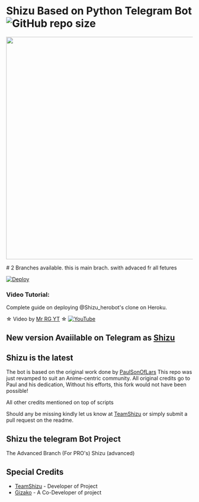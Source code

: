 # Shizu Based on Python Telegram Bot ![GitHub repo size](https://img.shields.io/github/repo-size/TeamInfinityBots/Shizu?label=Repo%20Size)
<p align="leaft">
  <img src="https://telegra.ph/file/8a16bdd88fecbcfc0d6ae.jpg" width='600"'>
</p>
# 2 Branches available. this is main brach. swith advaced fr all fetures

[![Deploy](https://www.herokucdn.com/deploy/button.svg)](https://heroku.com/deploy?template=https://github.com/Venuja104/Shizu.git)


### Video Tutorial:
Complete guide on deploying @Shizu_herobot's clone on Heroku.



☆ Video by [Mr RG YT](https://youtube.com/cMrRGYT) ☆
[![YouTube](https://img.shields.io/badge/YouTube-Video%20Tutorial-red?logo=youtube)](https://www.youtube.com/watch?v=6LVb2gsi-S4)

## New version Avaiilable on Telegram as [Shizu](https://t.me/Shizu_herobot)
## Shizu is the latest




The bot is based on the original work done by [PaulSonOfLars](https://github.com/PaulSonOfLars)
This repo was just revamped to suit an Anime-centric community. All original credits go to Paul and his dedication, Without his efforts, this fork would not have been possible!

All other credits mentioned on top of scripts

Should any be missing kindly let us know at [TeamShizu](https://t.me/ShizuUpdates) or simply submit a pull request on the readme.

## Shizu the telegram Bot Project
The Advanced Branch (For PRO's)
Shizu (advanced)


## Special Credits
- [TeamShizu](https://github.com/TeamShizu) - Developer of Project
- [Gizako](https://github.com/Gizako) - A Co-Developer of project
